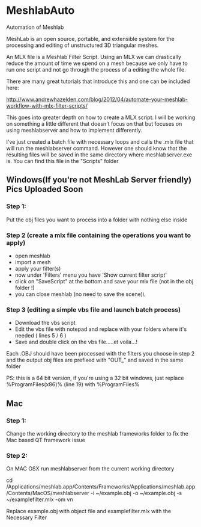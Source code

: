 # MeshlabAuto
Automation of Meshlab


MeshLab is an open source, portable, and extensible system for the processing and editing 
of unstructured 3D triangular meshes.

An MLX file is a Meshlab Filter Script. Using an MLX we can drastically reduce the amount of time we spend on 
a mesh because we only have to run one script and not go through the process of a editing the whole file.

There are many great tutorials that introduce this and one can be included here:

http://www.andrewhazelden.com/blog/2012/04/automate-your-meshlab-workflow-with-mlx-filter-scripts/

This goes into greater depth on how to create a MLX script. I will be working on something a little different that doesn't
focus on that but focuses on using meshlabserver and how to implement differently.

I've just created a batch file with necessary loops and calls the .mlx file that will run the meshlabserver 
command. However one should know that the resulting files will be saved in the same directory where 
meshlabserver.exe is. You can find this file in the "Scripts" folder

## Windows(If you're not MeshLab Server friendly)      Pics Uploaded Soon

### Step 1:
Put the obj files you want to process into a folder with nothing else inside

### Step 2 (create a mlx file containing the operations you want to apply)
<ul>
<li> open meshlab
<li> import a mesh
<li> apply your filter(s)
<li> now under 'Filters' menu you have 'Show current filter script'
<li> click on "SaveScript" at the bottom and save your mlx file (not in the obj folder !)
<li> you can close meshlab (no need to save the scene)\
</ul>

### Step 3 (editing a simple vbs file and launch batch process)
<ul>
<li> Download the vbs script
<li> Edit the vbs file with notepad and replace with your folders where it's needed ( lines 5 / 6 )
<li> Save and double click on the vbs file.....et voila...!
</ul>

Each .OBJ should have been processed with the filters you choose in step 2 and the output obj files are prefixed with "OUT_" and saved in the same folder

PS: this is a 64 bit version, if you're using a 32 bit windows, just replace %ProgramFiles(x86)% (line 19) with %ProgramFiles%

## Mac

### Step 1:
Change the working directory to the meshlab frameworks folder to fix the Mac based QT framework issue

### Step 2:
On MAC OSX run meshlabserver from the current working directory

cd /Applications/meshlab.app/Contents/Frameworks/Applications/meshlab.app/Contents/MacOS/meshlabserver  -i ~/example.obj -o ~/example.obj -s ~/examplefilter.mlx -om vn   

Replace example.obj with object file and examplefilter.mlx with the Necessary Filter




